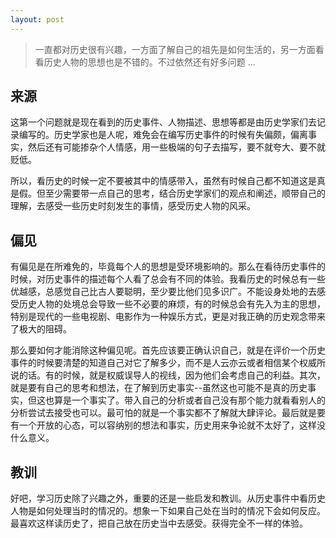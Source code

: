 ```yaml
---
layout: post
---
```


> 一直都对历史很有兴趣，一方面了解自己的祖先是如何生活的，另一方面看看历史人物的思想也是不错的。不过依然还有好多问题 ...

## 来源
这第一个问题就是现在看到的历史事件、人物描述、思想等都是由历史学家们去记录编写的。历史学家也是人呢，难免会在编写历史事件的时候有失偏颇，偏离事实，然后还有可能掺杂个人情感，用一些极端的句子去描写，要不就夸大、要不就贬低。

所以，看历史的时候一定不要被其中的情感带入，虽然有时候自己都不知道这是真是假。但至少需要带一点自己的思考，结合历史学家们的观点和阐述，顺带自己的理解，去感受一些历史时刻发生的事情，感受历史人物的风采。

## 偏见
有偏见是在所难免的，毕竟每个人的思想是受环境影响的。那么在看待历史事件的时候，对历史事件的描述每个人看了总会有不同的体验。我看历史的时候总有一些优越感，总感觉自己比古人要聪明，至少要比他们见多识广。不能设身处地的去感受历史人物的处境总会导致一些不必要的麻烦，有的时候总会有先入为主的思想，特别是现代的一些电视剧、电影作为一种娱乐方式，更是对我正确的历史观念带来了极大的阻碍。

那么要如何才能消除这种偏见呢。首先应该要正确认识自己，就是在评价一个历史事件的时候要清楚的知道自己对它了解多少，而不是人云亦云或者相信某个权威所说的话。有的时候，就是权威误导人的视线，因为他们会考虑自己的利益。其次，就是要有自己的思考和想法，在了解到历史事实--虽然这也可能不是真的历史事实，但这也算是一个事实了。带入自己的分析或者自己没有那个能力就看看别人的分析尝试去接受也可以。最可怕的就是一个事实都不了解就大肆评论。最后就是要有一个开放的心态，可以容纳别的想法和事实，历史用来争论就不太好了，这样没什么意义。

## 教训
好吧，学习历史除了兴趣之外，重要的还是一些启发和教训。从历史事件中看历史人物是如何处理当时的情况的。想象一下如果自己处在当时的情况下会如何反应。最喜欢这样读历史了，把自己放在历史当中去感受。获得完全不一样的体验。